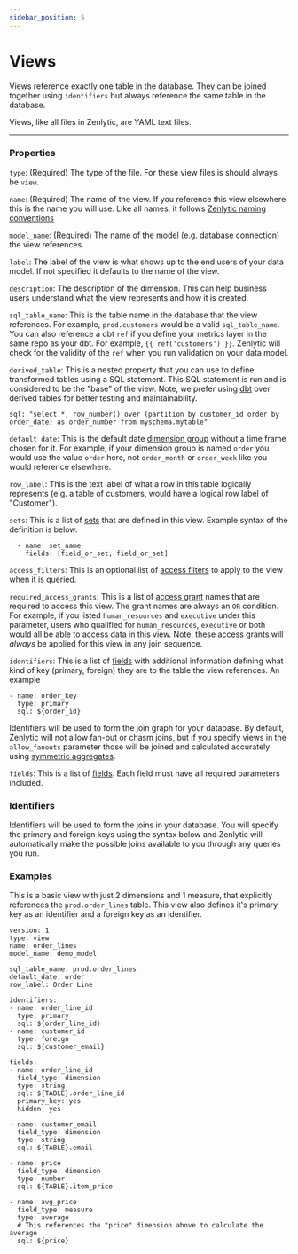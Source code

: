 ```yaml
---
sidebar_position: 5
---
```


# Views

Views reference exactly one table in the database. They can be joined together using `identifiers` but always reference the same table in the database.

Views, like all files in Zenlytic, are YAML text files.

---

### Properties

`type`: (Required) The type of the file. For these view files is should always be `view`.

`name`: (Required) The name of the view. If you reference this view elsewhere this is the name you will use. Like all names, it follows [Zenlytic naming conventions](1_data_modeling.md#naming-conventions)

`model_name`: (Required) The name of the [model](./2_model.md) (e.g. database connection) the view references.

`label`: The label of the view is what shows up to the end users of your data model. If not specified it defaults to the name of the view.

`description`: The description of the dimension. This can help business users understand what the view represents and how it is created.

`sql_table_name`: This is the table name in the database that the view references. For example, `prod.customers` would be a valid `sql_table_name`. You can also reference a dbt `ref` if you define your metrics layer in the same repo as your dbt. For example, `{{ ref('customers') }}`. Zenlytic will check for the validity of the `ref` when you run validation on your data model.

`derived_table`: This is a nested property that you can use to define transformed tables using a SQL statement. This SQL statement is run and is considered to be the "base" of the view. Note, we prefer using [dbt](https://getdbt.com) over derived tables for better testing and maintainability.
```
sql: "select *, row_number() over (partition by customer_id order by order_date) as order_number from myschema.mytable"

```

`default_date`: This is the default date [dimension group](92_dimension_group.md) without a time frame chosen for it. For example, if your dimension group is named `order` you would use the value `order` here, not `order_month` or `order_week` like you would reference elsewhere.

`row_label`: This is the text label of what a row in this table logically represents (e.g. a table of customers, would have a logical row label of "Customer").

`sets`: This is a list of [sets](7_set.md) that are defined in this view. Example syntax of the definition is below.
```
  - name: set_name
    fields: [field_or_set, field_or_set]
```

`access_filters`: This is an optional list of [access filters](./8_access_grants.md#access-filters) to apply to the view when it is queried.

`required_access_grants`: This is a list of [access grant](8_access_grants.md#access-grants) names that are required to access this view. The grant names are always an `OR` condition. For example, if you listed `human_resources` and `executive` under this parameter, users who qualified for `human_resources`, `executive` or both would all be able to access data in this view. Note, these access grants will *always* be applied for this view in any join sequence.

`identifiers`: This is a list of [fields](9_field.md) with additional information defining what kind of key (primary, foreign) they are to the table the view references. An example 
```
- name: order_key
  type: primary
  sql: ${order_id}
```
Identifiers will be used to form the join graph for your database. By default, Zenlytic will not allow fan-out or chasm joins, but if you specify views in the `allow_fanouts` parameter those will be joined and calculated accurately using [symmetric aggregates](./96_symmetric_aggregates.md).

`fields`: This is a list of [fields](9_field.md). Each field must have all required parameters included.


### Identifiers 

Identifiers will be used to form the joins in your database. You will specify the primary and foreign keys using the syntax below and Zenlytic will automatically make the possible joins available to you through any queries you run.

### Examples

This is a basic view with just 2 dimensions and 1 measure, that explicitly references the `prod.order_lines` table. This view also defines it's primary key as an identifier and a foreign key as an identifier.

```
version: 1
type: view
name: order_lines
model_name: demo_model

sql_table_name: prod.order_lines
default_date: order
row_label: Order Line

identifiers:
- name: order_line_id
  type: primary
  sql: ${order_line_id}
- name: customer_id
  type: foreign
  sql: ${customer_email}

fields:
- name: order_line_id
  field_type: dimension
  type: string
  sql: ${TABLE}.order_line_id
  primary_key: yes
  hidden: yes

- name: customer_email
  field_type: dimension
  type: string
  sql: ${TABLE}.email

- name: price
  field_type: dimension
  type: number
  sql: ${TABLE}.item_price

- name: avg_price
  field_type: measure
  type: average
  # This references the "price" dimension above to calculate the average
  sql: ${price} 
```